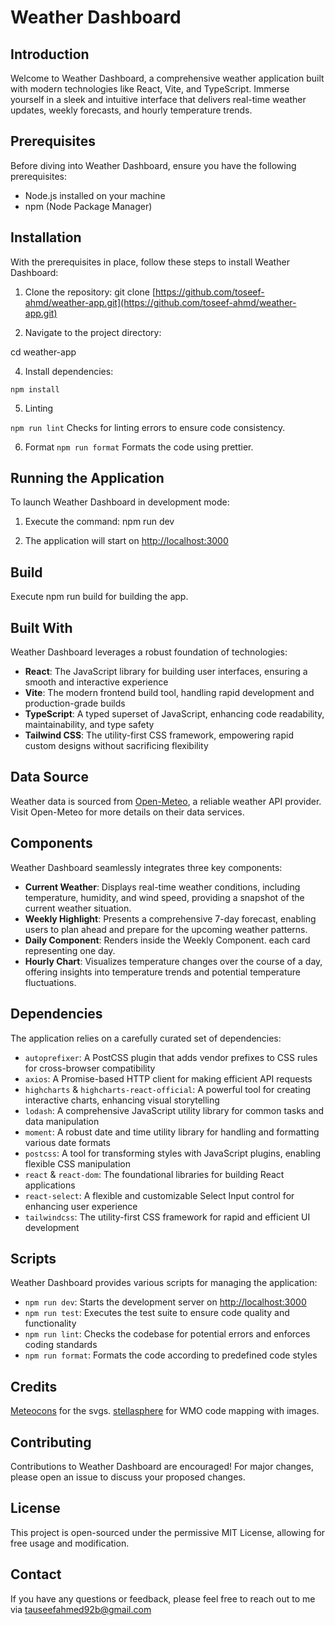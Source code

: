 # Weather Dashboard

## Introduction

Welcome to Weather Dashboard, a comprehensive weather application built with modern technologies like React, Vite, and TypeScript. Immerse yourself in a sleek and intuitive interface that delivers real-time weather updates, weekly forecasts, and hourly temperature trends.

## Prerequisites

Before diving into Weather Dashboard, ensure you have the following prerequisites:

- Node.js installed on your machine
- npm (Node Package Manager)

## Installation

With the prerequisites in place, follow these steps to install Weather Dashboard:

1. Clone the repository:
git clone [https://github.com/toseef-ahmd/weather-app.git](https://github.com/toseef-ahmd/weather-app.git)

2. Navigate to the project directory:

cd weather-app

4. Install dependencies:

`npm install`

5. Linting

`npm run lint`
Checks for linting errors to ensure code consistency.

6. Format
`npm run format`
Formats the code using prettier.

## Running the Application

To launch Weather Dashboard in development mode:

1. Execute the command:
npm run dev

2. The application will start on [http://localhost:3000](http://localhost:3000)


## Build

Execute npm run build for building the app.

## Built With

Weather Dashboard leverages a robust foundation of technologies:

- **React**: The JavaScript library for building user interfaces, ensuring a smooth and interactive experience
- **Vite**: The modern frontend build tool, handling rapid development and production-grade builds
- **TypeScript**: A typed superset of JavaScript, enhancing code readability, maintainability, and type safety
- **Tailwind CSS**: The utility-first CSS framework, empowering rapid custom designs without sacrificing flexibility

## Data Source

Weather data is sourced from [Open-Meteo](https://open-meteo.com/), a reliable weather API provider. Visit Open-Meteo for more details on their data services.

## Components

Weather Dashboard seamlessly integrates three key components:

- **Current Weather**: Displays real-time weather conditions, including temperature, humidity, and wind speed, providing a snapshot of the current weather situation.
- **Weekly Highlight**: Presents a comprehensive 7-day forecast, enabling users to plan ahead and prepare for the upcoming weather patterns.
- **Daily Component**: Renders inside the Weekly Component. each card representing one day.
- **Hourly Chart**: Visualizes temperature changes over the course of a day, offering insights into temperature trends and potential temperature fluctuations.

## Dependencies

The application relies on a carefully curated set of dependencies:

- `autoprefixer`: A PostCSS plugin that adds vendor prefixes to CSS rules for cross-browser compatibility
- `axios`: A Promise-based HTTP client for making efficient API requests
- `highcharts` & `highcharts-react-official`: A powerful tool for creating interactive charts, enhancing visual storytelling
- `lodash`: A comprehensive JavaScript utility library for common tasks and data manipulation
- `moment`: A robust date and time utility library for handling and formatting various date formats
- `postcss`: A tool for transforming styles with JavaScript plugins, enabling flexible CSS manipulation
- `react` & `react-dom`: The foundational libraries for building React applications
- `react-select`: A flexible and customizable Select Input control for enhancing user experience
- `tailwindcss`: The utility-first CSS framework for rapid and efficient UI development

## Scripts

Weather Dashboard provides various scripts for managing the application:

- `npm run dev`: Starts the development server on [http://localhost:3000](http://localhost:3000)
- `npm run test`: Executes the test suite to ensure code quality and functionality
- `npm run lint`: Checks the codebase for potential errors and enforces coding standards
- `npm run format`: Formats the code according to predefined code styles
  
## Credits 

[Meteocons](https://bas.dev/work/meteocons) for the svgs.
[stellasphere](https://gist.github.com/stellasphere) for WMO code mapping with images.

## Contributing

Contributions to Weather Dashboard are encouraged! For major changes, please open an issue to discuss your proposed changes.

## License

This project is open-sourced under the permissive MIT License, allowing for free usage and modification.

## Contact

If you have any questions or feedback, please feel free to reach out to me via [tauseefahmed92b@gmail.com](tauseefahmed92b@gmail.com)
